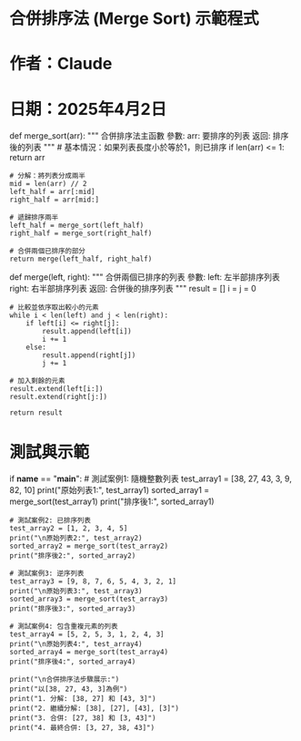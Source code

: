 # 合併排序法 (Merge Sort) 示範程式
# 作者：Claude
# 日期：2025年4月2日

def merge_sort(arr):
    """
    合併排序法主函數
    參數:
        arr: 要排序的列表
    返回:
        排序後的列表
    """
    # 基本情況：如果列表長度小於等於1，則已排序
    if len(arr) <= 1:
        return arr
    
    # 分解：將列表分成兩半
    mid = len(arr) // 2
    left_half = arr[:mid]
    right_half = arr[mid:]
    
    # 遞歸排序兩半
    left_half = merge_sort(left_half)
    right_half = merge_sort(right_half)
    
    # 合併兩個已排序的部分
    return merge(left_half, right_half)

def merge(left, right):
    """
    合併兩個已排序的列表
    參數:
        left: 左半部排序列表
        right: 右半部排序列表
    返回:
        合併後的排序列表
    """
    result = []
    i = j = 0
    
    # 比較並依序取出較小的元素
    while i < len(left) and j < len(right):
        if left[i] <= right[j]:
            result.append(left[i])
            i += 1
        else:
            result.append(right[j])
            j += 1
    
    # 加入剩餘的元素
    result.extend(left[i:])
    result.extend(right[j:])
    
    return result

# 測試與示範
if __name__ == "__main__":
    # 測試案例1: 隨機整數列表
    test_array1 = [38, 27, 43, 3, 9, 82, 10]
    print("原始列表1:", test_array1)
    sorted_array1 = merge_sort(test_array1)
    print("排序後1:", sorted_array1)
    
    # 測試案例2: 已排序列表
    test_array2 = [1, 2, 3, 4, 5]
    print("\n原始列表2:", test_array2)
    sorted_array2 = merge_sort(test_array2)
    print("排序後2:", sorted_array2)
    
    # 測試案例3: 逆序列表
    test_array3 = [9, 8, 7, 6, 5, 4, 3, 2, 1]
    print("\n原始列表3:", test_array3)
    sorted_array3 = merge_sort(test_array3)
    print("排序後3:", sorted_array3)
    
    # 測試案例4: 包含重複元素的列表
    test_array4 = [5, 2, 5, 3, 1, 2, 4, 3]
    print("\n原始列表4:", test_array4)
    sorted_array4 = merge_sort(test_array4)
    print("排序後4:", sorted_array4)
    
    print("\n合併排序法步驟展示:")
    print("以[38, 27, 43, 3]為例")
    print("1. 分解: [38, 27] 和 [43, 3]")
    print("2. 繼續分解: [38], [27], [43], [3]")
    print("3. 合併: [27, 38] 和 [3, 43]")
    print("4. 最終合併: [3, 27, 38, 43]")
    
